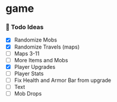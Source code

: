 # game

### 📄 Todo Ideas

- [x] Randomize Mobs
- [x] Randomize Travels (maps)
- [ ] Maps 3-11
- [ ] More Items and Mobs
- [x] Player Upgrades
- [ ] Player Stats
- [ ] Fix Health and Armor Bar from upgrade
- [ ] Text
- [ ] Mob Drops